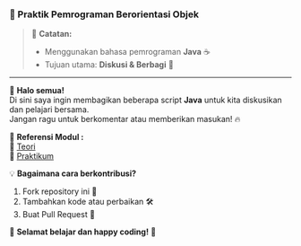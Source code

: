 ### 🚀 Praktik Pemrograman Berorientasi Objek

> 📌 **Catatan:**  
> - Menggunakan bahasa pemrograman **Java** ☕  
> - Tujuan utama: **Diskusi & Berbagi** 💬  

---

👋 **Halo semua!**  
Di sini saya ingin membagikan beberapa script **Java** untuk kita diskusikan dan pelajari bersama.  
Jangan ragu untuk berkomentar atau memberikan masukan! 🔥  


📖 **Referensi Modul :**  
🔗 [Teori](https://wagito.my.id/public/pbo/)  
🔗 [Praktikum](https://wagito.my.id/public/pbo-prak/)


💡 **Bagaimana cara berkontribusi?**  
1. Fork repository ini 🍴  
2. Tambahkan kode atau perbaikan 🛠️  
3. Buat Pull Request 📩  

🚀 **Selamat belajar dan happy coding!** 🎯  